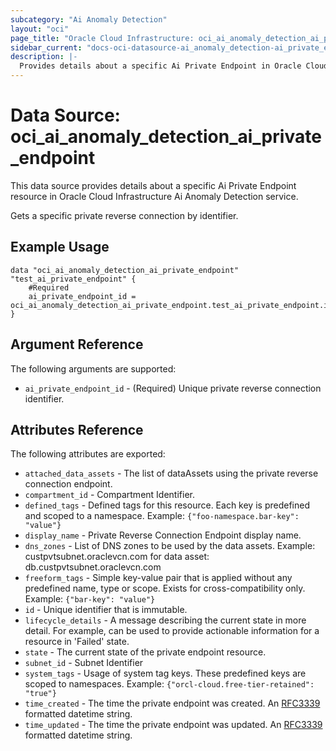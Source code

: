 ```yaml
---
subcategory: "Ai Anomaly Detection"
layout: "oci"
page_title: "Oracle Cloud Infrastructure: oci_ai_anomaly_detection_ai_private_endpoint"
sidebar_current: "docs-oci-datasource-ai_anomaly_detection-ai_private_endpoint"
description: |-
  Provides details about a specific Ai Private Endpoint in Oracle Cloud Infrastructure Ai Anomaly Detection service
---
```


# Data Source: oci_ai_anomaly_detection_ai_private_endpoint
This data source provides details about a specific Ai Private Endpoint resource in Oracle Cloud Infrastructure Ai Anomaly Detection service.

Gets a specific private reverse connection by identifier.

## Example Usage

```hcl
data "oci_ai_anomaly_detection_ai_private_endpoint" "test_ai_private_endpoint" {
	#Required
	ai_private_endpoint_id = oci_ai_anomaly_detection_ai_private_endpoint.test_ai_private_endpoint.id
}
```

## Argument Reference

The following arguments are supported:

* `ai_private_endpoint_id` - (Required) Unique private reverse connection identifier.


## Attributes Reference

The following attributes are exported:

* `attached_data_assets` - The list of dataAssets using the private reverse connection endpoint.
* `compartment_id` - Compartment Identifier.
* `defined_tags` - Defined tags for this resource. Each key is predefined and scoped to a namespace. Example: `{"foo-namespace.bar-key": "value"}` 
* `display_name` - Private Reverse Connection Endpoint display name.
* `dns_zones` - List of DNS zones to be used by the data assets. Example: custpvtsubnet.oraclevcn.com for data asset: db.custpvtsubnet.oraclevcn.com 
* `freeform_tags` - Simple key-value pair that is applied without any predefined name, type or scope. Exists for cross-compatibility only. Example: `{"bar-key": "value"}` 
* `id` - Unique identifier that is immutable.
* `lifecycle_details` - A message describing the current state in more detail. For example, can be used to provide actionable information for a resource in 'Failed' state.
* `state` - The current state of the private endpoint resource.
* `subnet_id` - Subnet Identifier
* `system_tags` - Usage of system tag keys. These predefined keys are scoped to namespaces. Example: `{"orcl-cloud.free-tier-retained": "true"}` 
* `time_created` - The time the private endpoint was created. An [RFC3339](https://tools.ietf.org/html/rfc3339) formatted datetime string.
* `time_updated` - The time the private endpoint was updated. An [RFC3339](https://tools.ietf.org/html/rfc3339) formatted datetime string.

